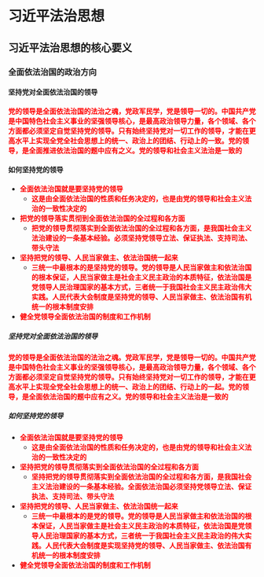 # 习近平法治思想

## 习近平法治思想的核心要义

### 全面依法治国的政治方向

#### 坚持党对全面依法治国的领导

<strong style="color: red;">党的领导是全面依法治国的法治之魂，党政军民学，党是领导一切的。中国共产党是中国特色社会主义事业的坚强领导核心，是最高政治领导力量，各个领域、各个方面都必须坚定自觉坚持党的领导。只有始终坚持党对一切工作的领导，才能在更高水平上实现全党全社会思想上的统一、政治上的团结、行动上的一致。党的领导，是全面推进依法治国的题中应有之义。党的领导和社会主义法治是一致的</strong>

#### 如何坚持党的领导

- <strong style="color: red;">全面依法治国就是要坚持党的领导</strong>
  - <strong style="color: red;">这是由全面依法治国的性质和任务决定的，也是由党的领导和社会主义法治的一致性决定的</strong>
- <strong style="color: red;">把党的领导落实贯彻到全面依法治国的全过程和各方面</strong>
  - <strong style="color: red;">把党的领导贯彻落实到全面依法治国的全过程和各方面，是我国社会主义法治建设的一条基本经验。必须坚持党领导立法、保证执法、支持司法、带头守法</strong>
- <strong style="color: red;">坚持把党的领导、人民当家做主、依法治国统一起来</strong>
  - <strong style="color: red;">三统一中最根本的是坚持党的领导。党的领导是人民当家做主和依法治国的根本保证，人民当家做主是社会主义民主政治的本质特征，依法治国是党领导人民治理国家的基本方式，三者统一于我国社会主义民主政治伟大实践。人民代表大会制度是坚持党的领导、人民当家做主、依法治国有机统一的根本制度安排</strong>
- <strong style="color: red;">健全党领导全面依法治国的制度和工作机制</strong>

##### 坚持党对全面依法治国的领导
<strong style="color: red;">党的领导是全面依法治国的法治之魂。党政军民学，党是领导一切的。中国共产党是中国特色社会主义事业的坚强领导核心，是最高政治领导力量，各个领域、各个方面都必须坚定自觉坚持党的领导。只有始终坚持党对一切工作的领导，才能在更高水平上实现全党全社会思想上的统一、政治上的团结、行动上的一起。党的领导，是全面依法治国的题中应有之义。党的领导和社会主义法治是一致的</strong>

##### 如何坚持党的领导
- <strong style="color: red;">全面依法治国就是要坚持党的领导</strong>
  - <strong style="color: red;">这是由全面依法治国的性质和任务决定的，也是由党的领导和社会主义法治的一致性决定的</strong>
- <strong style="color: red;">坚持把党的领导贯彻落实到全面依法治国的全过程和各方面</strong>
  - <strong style="color: red;">坚持把党的领导贯彻落实到全面依法治国的全过程和各方面，是我国社会主义法治建设的一条基本经验。全面依法治国必须坚持党领导立法、保证执法、支持司法、带头守法</strong>
- <strong style="color: red;">坚持把党的领导、人民当家做主、依法治国统一起来</strong>
  - <strong style="color: red;">三统一中最根本的是党的领导。党的领导是人民当家做主和依法治国的根本保证，人民当家做主是社会主义民主政治的本质特征，依法治国是党领导人民治理国家的基本方式，三者统一于我国社会主义民主政治的伟大实践。人民代表大会制度是实现坚持党的领导、人民当家做主、依法治国有机统一的根本制度安排</strong>
- <strong style="color: red;">健全党领导全面依法治国的制度和工作机制</strong>